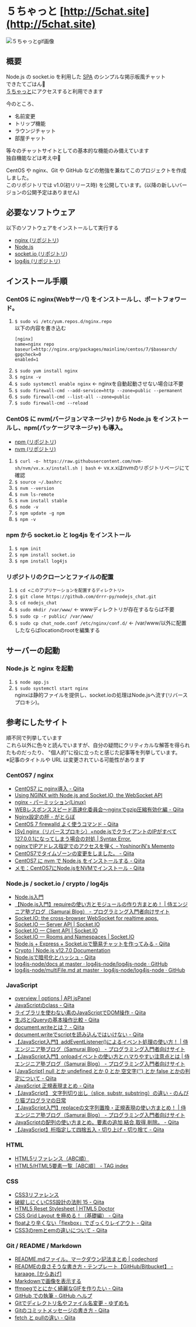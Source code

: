 # ５ちゃっと [http://5chat.site](http://5chat.site)
![５ちゃっとgif画像](https://github.com/S-Del/github_imgs/blob/master/nodejs_chat/chat540.gif)  

## 概要
Node.js の socket.io を利用した
[SPA](https://digitalidentity.co.jp/blog/creative/about-single-page-application.html)
のシンプルな掲示板風チャット  
できたてごはん:rice:  
[５ちゃっと](http://5chat.site)にアクセスすると利用できます  

今のところ、
- 名前変更
- トリップ機能
- ラウンジチャット
- 部屋チャット  
  
等々のチャットサイトとしての基本的な機能のみ備えています  
独自機能などは考え中:thinking:  
  
CentOS や nginx、Git や GitHub などの勉強を兼ねてこのプロジェクトを作成しました。  
このリポジトリでは v1.0(初リリース時) を公開しています。(以降の新しいバージョンの公開予定はありません)

## 必要なソフトウェア
以下のソフトウェアをインストールして実行する
- [nginx ](https://nginx.org/)([リポジトリ](https://github.com/nginx/nginx))
- [Node.js](https://nodejs.org/ja/)
- [socket.io ](https://socket.io/)([リポジトリ](https://github.com/socketio/socket.io))
- [log4js (リポジトリ)](https://github.com/log4js-node/log4js-node)

## インストール手順
### CentOS に nginx(Webサーバ) をインストールし、ポートフォワード。
1. `$ sudo vi /etc/yum.repos.d/nginx.repo`  
    以下の内容を書き込む  
    ```repo:nginx.repo
    [nginx]
    name=nginx repo
    baseurl=http://nginx.org/packages/mainline/centos/7/$basearch/
    gpgcheck=0
    enabled=1
    ```
2. `$ sudo yum install nginx`
3. `$ nginx -v`
4. `$ sudo systemctl enable nginx` <- nginxを自動起動させない場合は不要
5. `$ sudo firewall-cmd --add-service=http --zone=public --permanent`
6. `$ sudo firewall-cmd --list-all --zone=public`
7. `$ sudo firewall-cmd --reload`
### CentOS に nvm(バージョンマネージャ) から Node.js をインストールし、npm(パッケージマネージャ) も導入。
- [npm ](https://www.npmjs.com/)([リポジトリ](https://github.com/npm/cli))
- [nvm (リポジトリ)](https://github.com/nvm-sh/nvm)
1. `$ curl -o- https://raw.githubusercontent.com/nvm-sh/nvm/vx.x.x/install.sh | bash` <- vx.x.xはnvmのリポジトリページにて確認
2. `$ source ~/.bashrc`
3. `$ nvm --version`
4. `$ nvm ls-remote`
5. `$ nvm install stable`
6. `$ node -v`
7. `$ npm update -g npm`
8. `$ npm -v`
### npm から socket.io と log4js をインストール
1. `$ npm init`
2. `$ npm install socket.io`
3. `$ npm install log4js`
### リポジトリのクローンとファイルの配置
1. `$ cd <このアプリケーションを配置するディレクトリ>`
2. `$ git clone https://github.com/drrr-py/nodejs_chat.git`
3. `$ cd nodejs_chat`
4. `$ sudo mkdir /var/www/` <- wwwディレクトリが存在するならば不要
5. `$ sudo cp -r public/ /var/www/`
6. `$ sudo cp chat_node.conf /etc/nginx/conf.d/` <- /var/www/以外に配置したならばlocationのrootを編集する

## サーバーの起動
### Node.js と nginx を起動
1. `$ node app.js`
2. `$ sudo systemctl start nginx`  
nginxは静的ファイルを提供し、socket.ioの処理はNode.jsへ流す(リバースプロキシ)。

## 参考にしたサイト
順不同で列挙しています  
これら以外に色々と読んでいますが、自分の疑問にクリティカルな解答を得られたものだったり、
"個人的"に役に立ったと感じた記事等を列挙しています。  
※記事のタイトルや URL は変更されている可能性があります
### CentOS7 / nginx
- [CentOS7 に nginx導入 - Qiita](https://qiita.com/MuuKojima/items/afc0ad8309ba9c5ed5ee)
- [Using NGINX with Node.js and Socket.IO, the WebSocket API](https://www.nginx.com/blog/nginx-nodejs-websockets-socketio/)
- [nginx - パーミッション(Linux)](https://gakumon.tech/nginx/nginx_permission.html)
- [WEBレスポンススピード高速化委員会〜nginxでgzip圧縮有効化編 - Qiita](https://qiita.com/master-of-sugar/items/71bc7f4c0746b0e04a07)
- [Nginx設定の肝 - がとらぼ](https://gato.intaa.net/freebsd/memo/nginx_settings)
- [CentOS 7 firewalld よく使うコマンド - Qiita](https://qiita.com/kenjjiijjii/items/1057af2dddc34022b09e)
- [[Sy] nginx（リバースプロキシ）+node.jsでクライアントのIPがすべて127.0.0.1になってしまう場合の対処 | Syntax Error.](https://utano.jp/entry/2015/07/nginx-proxy-get-remote-address/)
- [nginxでIPアドレス指定でのアクセスを弾く - YoshinoriN's Memento](https://yoshinorin.net/2018/06/05/nginx-block-ip-access/)
- [CentOS7でタイムゾーンの変更をしました。 - Qiita](https://qiita.com/pugiemonn/items/bfcbfaa3caae614bb076)
- [CentOS7 に nvm で Node.js をインストールする - Qiita](https://qiita.com/tomy0610/items/6631a04c0e6ea8621b21)
- [メモ：CentOS7にNode.jsをNVMでインストール - Qiita](https://qiita.com/ysti/items/0c79d0d5e998e5861be2)
### Node.js / socket.io / crypto / log4js
- [Node.js入門](http://www.tohoho-web.com/ex/nodejs.html)
- [【Node.js入門】requireの使い方とモジュールの作り方まとめ！ | 侍エンジニア塾ブログ（Samurai Blog） - プログラミング入門者向けサイト](https://www.sejuku.net/blog/77966)
- [Socket.IO: the cross-browser WebSocket for realtime apps.](https://jxck.github.io/socket.io/)
- [Socket.IO  —  Server API | Socket.IO](https://socket.io/docs/server-api/)
- [Socket.IO  —  Client API | Socket.IO](https://socket.io/docs/client-api/)
- [Socket.IO  —  Rooms and Namespaces | Socket.IO](https://socket.io/docs/rooms-and-namespaces/)
- [Node.js + Express + Socket.ioで簡易チャットを作ってみる - Qiita](https://qiita.com/riku-shiru/items/ffba3448f3aff152b6c1)
- [Crypto | Node.js v12.7.0 Documentation](https://nodejs.org/api/crypto.html)
- [Node.jsで暗号化とハッシュ - Qiita](https://qiita.com/_daisuke/items/990513e89ca169e9c4ad)
- [log4js-node/docs at master · log4js-node/log4js-node · GitHub](https://github.com/log4js-node/log4js-node/tree/master/docs)
- [log4js-node/multiFile.md at master · log4js-node/log4js-node · GitHub](https://github.com/log4js-node/log4js-node/blob/master/docs/multiFile.md)
### JavaScript
- [overview | options | API jsPanel](https://jspanel.de/api.html)
- [JavaScriptのclass - Qiita](https://qiita.com/jooex/items/981824f9fb494b448a08)
- [ライブラリを使わない素のJavaScriptでDOM操作 - Qiita](https://qiita.com/kouh/items/dfc14d25ccb4e50afe89)
- [生JSとjQueryの基本操作比較 - Qiita](https://qiita.com/shshimamo/items/ba3a57a81d9780030969)
- [document.writeとは？ - Qiita](https://qiita.com/a12345/items/0f9f7df07d0d2cb4f668)
- [document.writeでscriptを読み込んではいけない - Qiita](https://qiita.com/aya_taka/items/1255909b3db622272cee)
- [【JavaScript入門】addEventListener()によるイベント処理の使い方！ | 侍エンジニア塾ブログ（Samurai Blog） - プログラミング入門者向けサイト](https://www.sejuku.net/blog/57625)
- [【JavaScript入門】onloadイベントの使い方とハマりやすい注意点とは | 侍エンジニア塾ブログ（Samurai Blog） - プログラミング入門者向けサイト](https://www.sejuku.net/blog/19754)
- [\[JavaScript\] null とか undefined とか 0 とか 空文字('') とか false とかの判定について - Qiita](https://qiita.com/phi/items/723aa59851b0716a87e3)
- [JavaScript 正規表現まとめ - Qiita](https://qiita.com/iLLviA/items/b6bf680cd2408edd050f)
- [【JavaScript】 文字列切り出し（slice, substr, substring）の違い - のんびり猫プログラマの日常](http://catprogram.hatenablog.com/entry/2013/05/13/231457)
- [【JavaScript入門】replaceの文字列置換・正規表現の使い方まとめ！ | 侍エンジニア塾ブログ（Samurai Blog） - プログラミング入門者向けサイト](https://www.sejuku.net/blog/21107)
- [JavaScriptの配列の使い方まとめ。要素の追加,結合,取得,削除。 - Qiita](https://qiita.com/takeharu/items/d75f96f81ff83680013f)
- [【JavaScript】桁指定して四捨五入・切り上げ・切り捨て - Qiita](https://qiita.com/nagito25/items/0293bc317067d9e6c560)
### HTML
- [HTML5リファレンス（ABC順）](http://www.htmq.com/html5/indexa.shtml)
- [HTML5/HTML5要素一覧［ABC順］ - TAG index](https://www.tagindex.com/html5/elements/abc.html)
### CSS
- [CSS3リファレンス](http://www.htmq.com/css3/)
- [破綻しにくいCSS設計の法則 15 - Qiita](https://qiita.com/BYODKM/items/b8f545453f656270212a)
- [HTML5 Reset Stylesheet | HTML5 Doctor](http://html5doctor.com/html-5-reset-stylesheet/)
- [CSS Grid Layout を極める！（基礎編） - Qiita](https://qiita.com/kura07/items/e633b35e33e43240d363)
- [floatより辛くない「flexbox」でざっくりレイアウト - Qiita](https://qiita.com/hashrock/items/939684b9207dbab1d59e)
- [CSS3のremとemの違いについて - Qiita](https://qiita.com/masarufuruya/items/bb40d7e39f56e6c25f0d)
### Git / README / Markdown
- [README.mdファイル。マークダウン記法まとめ | codechord](https://codechord.com/2012/01/readme-markdown/)
- [READMEの良さそうな書き方・テンプレート【GitHub/Bitbucket】 - karaage. \[からあげ\]](https://karaage.hatenadiary.jp/entry/2018/01/19/073000)
- [Markdownで画像を表示する](https://gist.github.com/Tatzyr/3847141)
- [ffmpegでとにかく綺麗なGIFを作りたい - Qiita](https://qiita.com/yusuga/items/ba7b5c2cac3f2928f040)
- [GitHub での執筆 - GitHub ヘルプ](https://help.github.com/ja/categories/writing-on-github)
- [Gitでディレクトリ名やファイル名変更 - ゆずめも](https://yuzu441.hateblo.jp/entry/2013/12/27/151233)
- [Gitのコミットメッセージの書き方 - Qiita](https://qiita.com/itosho/items/9565c6ad2ffc24c09364)
- [fetch と pullの違い - Qiita](https://qiita.com/ota42y/items/e082d64f3f8b424e9b7d)